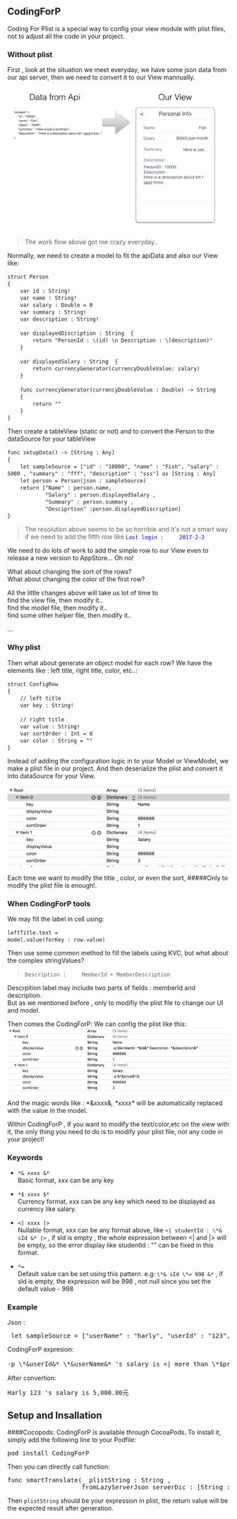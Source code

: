 ## CodingForP
Coding For Plist is a special way to config your view module with plist files, not to adjust all the code in your project.

### Without plist
First , look at the situation we meet everyday, we have some json data from our api server, then we need to convert it to our View mannually.
<br/>
![codingForPCover](https://raw.githubusercontent.com/SpiciedCrab/CodingForP/master/CodingForP_Sample/CodingForP_Sample/GitSource/cover.png)

> The work flow above got me crazy everyday.. 

Normally, we need to create a model to fit the apiData and also our View like:

<pre><code>struct Person
{
    var id : String!
    var name : String!
    var salary : Double = 0
    var summary : String!
    var description : String!
    
    var displayedDiscription : String  {
        return "PersonId : \(id) \n Description : \(description)"
    }
    
    var displayedSalary : String  {
        return currencyGenerator(currencyDoubleValue: salary)
    }
    
    func currencyGenerator(currencyDoubleValue : Double) -> String
    {
        return ""
    }
}
</code></pre>

Then create a tableView (static or not) and to convert the Person to the dataSource for your tableView

<pre><code>func setupData() -> [String : Any]
{
    let sampleSource = ["id" : "10000", "name" : "Fish", "salary" : 5000 , "summary" : "fff", "description" : "sss"] as [String : Any]
    let person = Person(json : sampleSource)
    return ["Name" : person.name,
            "Salary" : person.displayedSalary ,
            "Summary" : person.summary ,
            "Desciprtion" :person.displayedDiscription]    
}
</code></pre>

> The resolution above seems to be so horrible and it's not a smart way if we need to add the fifth row like 
> <font color=blue>`Last login :     2017-2-2`</font>

We need to do lots of work to add the simple row to our View even to release a new version to AppStore... Oh no! 

What about changing the sort of the rows?<br/>
What about changing the color of the first row?<br/>

All the little changes above will take us lot of time to <br/>
find the view file, then modify it..<br/>
find the model file, then modify it..<br/>
find some other helper file, then modify it..<br/>

...

### Why plist
Then what about generate an object model for each row?
We have the elements like : left title, right title, color, etc..:

<pre><code>struct ConfigRow
{
    // left title
    var key : String!
    
    // right title
    var value : String!
    var sortOrder : Int = 0
    var color : String = ""
}
</code></pre>

Instead of adding the configuration logic in to your Model or ViewModel, we make a plist file in our project. And then deserialize the plist and convert it into dataSource for your View. 

![plist](https://raw.githubusercontent.com/SpiciedCrab/CodingForP/master/CodingForP_Sample/CodingForP_Sample/GitSource/plistScreenshot.png)

Each time we want to modify the title , color, or even the sort,
#####Only to modify the plist file is enough!.</br>

### When CodingForP tools
We may fill the label in cell using:
<code><pre>leftTitle.text = model.value(forKey : row.value)</code></pre>
Then use some common method to fill the labels using KVC, but what about the complex stringValues?
> `Description :     MemberId + MemberDescription`

Descrpition label may include two parts of fields : memberId and description.</br>
But as we mentioned before , only to modifiy the plist file to change our UI and model.

Then comes the CodingForP:
We can config the plist like this:
![salary](https://raw.githubusercontent.com/SpiciedCrab/CodingForP/master/CodingForP_Sample/CodingForP_Sample/GitSource/salaryscreenShot.png)

And the magic words like : \*&xxxx&*, \*$xxxx*$* will be automatically replaced with the value in the model.

Within CodingForP , If you want to modify the text/color,etc on the view with it, the only thing you need to do is to modify your plist file, not any code in your project!

### Keywords
* `*& xxxx &*`  <br /> Basic format, xxx can be any key 

*  `*$ xxxx $*`   <br /> Currency format, xxx can be any key which need to be displayed as currency like salary.

*  `<| xxxx |>`   <br /> Nullable format, xxx can be any format above, like `<| studentId : \*& sId &* |>` ,  if sId is empty , the whole expression between <| and |> will be empty, so the error display like studentId : "" can be fixed in this format.

*  `*=`   <br /> Default value can be set using this pattern. e.g:  `\*& sId \*= 998 &*` , if sId is empty, the expression will be 998 , not null since you set the default value - 998

### Example
Json :
<pre> let sampleSource = ["userName" : "harly", "userId" : "123", "price" : "" , "salary" : 5000]</pre>

CodingForP expresion:
<pre>-p \*&userId&* \*&userName&* 's salary is <| more than \*$price$*元 |> \*$salary$\* </pre>

After convertion:
<pre>Harly 123 's salary is 5,000.00元</pre>



## Setup and Insallation

####Cocopods:
CodingForP is available through CocoaPods. To install it, simply add the following line to your Podfile:
<pre>pod install CodingForP</pre>

Then you can directly call function:
<pre>func smartTranslate(_ plistString : String ,
                    fromLazyServerJson serverDic : [String : AnyObject])</pre>

Then `plistString` should be your expression in plist, the return value will be the expected result after generation.
